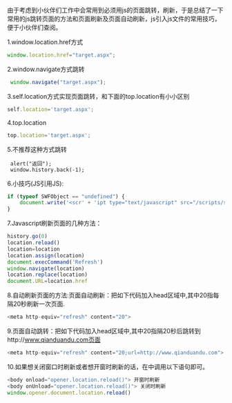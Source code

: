 由于考虑到小伙伴们工作中会常用到必须用js的页面跳转，刷新，于是总结了一下常用的js跳转页面的方法和页面刷新及页面自动刷新，js引入js文件的常用技巧，便于小伙伴们查阅。

1.window.location.href方式
```js
window.location.href="target.aspx";  
```
2.window.navigate方式跳转
```js
 window.navigate("target.aspx");
 ```
3.self.location方式实现页面跳转，和下面的top.location有小小区别
```js
self.location='target.aspx';  
```
4.top.location
```js
top.location='target.aspx';  
```
5.不推荐这种方式跳转
```jsd
 alert("返回");  
 window.history.back(-1); 
 ```
6.小技巧(JS引用JS):
```js
if (typeof SWFObject == "undefined") {    
    document.write('<scr' + 'ipt type="text/javascript" src="/scripts/swfobject-1.5.js"></scr' + 'ipt>');  
}    
```
7.Javascript刷新页面的几种方法：
```js
history.go(0)  
location.reload()  
location=location  
location.assign(location)  
document.execCommand('Refresh')  
window.navigate(location)  
location.replace(location)  
document.URL=location.href  
```
8.自动刷新页面的方法:页面自动刷新：把如下代码加入head区域中,其中20指每隔20秒刷新一次页面.
```js
<meta http-equiv="refresh" content="20">  
```
9.页面自动跳转：把如下代码加入head区域中,其中20指隔20秒后跳转到http://www.qianduandu.com页面
```js
<meta http-equiv="refresh" content="20;url=http://www.qianduandu.com">  
```
10.如果想关闭窗口时刷新或者想开窗时刷新的话，在中调用以下语句即可。
```js
<body onload="opener.location.reload()"> 开窗时刷新   
<body onUnload="opener.location.reload()"> 关闭时刷新 
window.opener.document.location.reload()   
```